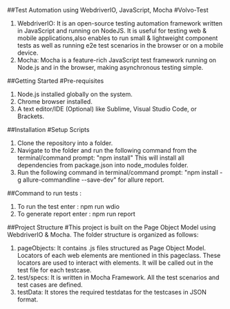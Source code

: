 ##Test Automation using WebdriverIO, JavaScript, Mocha
#Volvo-Test
1.	WebdriverIO: It is an open-source testing automation framework written in JavaScript and running on NodeJS. It is useful for testing web & mobile applications,also enables to run small & lightweight component tests as well as running e2e test scenarios in the browser or on a mobile device. 
2.	Mocha: Mocha is a feature-rich JavaScript test framework running on Node.js and in the browser, making asynchronous testing simple.

##Getting Started
#Pre-requisites
1.	Node.js installed globally on the system.
2.	Chrome browser installed.
3.	A text editor/IDE (Optional) like Sublime, Visual Studio Code, or Brackets.

##Installation
#Setup Scripts
1.	Clone the repository into a folder.
2.	Navigate to the folder and run the following command from the terminal/command prompt: "npm install"
This will install all dependencies from package.json into node_modules folder.
3.  Run the following command in terminal/command prompt: "npm install -g allure-commandline --save-dev" for allure report. 

##Command to run tests :
1. To run the test enter : npm run wdio
2. To generate report enter : npm run report


##Project Structure
#This project is built on the Page Object Model using WebdriverIO & Mocha. The folder structure is organized as follows:

1. pageObjects: It contains .js files structured as Page Object Model. Locators of each web elements are mentioned in this pageclass. These locators are used to interact with elements. It will be called out in the test file for each testcase.
2. test/specs: It is written in Mocha Framework. All the test scenarios and test cases are defined.
3. testData:  It stores the required testdatas for the testcases in JSON format.